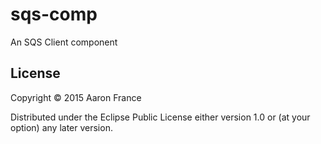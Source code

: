 # sqs-comp

An SQS Client component

## License

Copyright © 2015 Aaron France

Distributed under the Eclipse Public License either version 1.0 or (at
your option) any later version.
